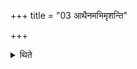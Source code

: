 +++
title = "03 आथैनमभिमृशन्ति"

+++

<details><summary>थिते</summary>

3. Then they (the other participants in the Sattra) touch him 
</details>
